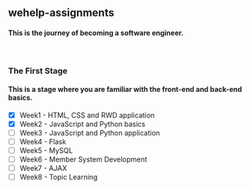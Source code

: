 ## wehelp-assignments
#### This is the journey of becoming a software engineer.
<br/>

### The First Stage
#### **This is a stage where you are familiar with the front-end and back-end basics.**

- [x] Week1 - HTML, CSS and RWD application
- [x] Week2 - JavaScript and Python basics
- [ ] Week3 - JavaScript and Python application
- [ ] Week4 - Flask
- [ ] Week5 - MySQL
- [ ] Week6 - Member System Development
- [ ] Week7 - AJAX
- [ ] Week8 - Topic Learning